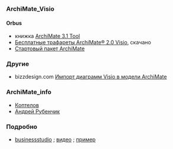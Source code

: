 ### ArchiMate_Visio
#### Orbus
- книжка [ArchiMate 3.1 Tool](https://certification.opengroup.org/register/archimate/orbus_archimate3_tool_se2.pdf)
- [Бесплатные трафареты ArchiMate® 2.0 Visio](https://www.orbussoftware.com/resources/research-library/detail/archimate-visio-stencil-and-template#rd-archimate-visio-stencil-template), скачано
- [Стартовый пакет ArchiMate](https://www.orbussoftware.com/resources/research-library/archimate-starter-pack)

### Другие
- bizzdesign.com [Импорт диаграмм Visio в модели ArchiMate](https://help.bizzdesign.com/articles/#!horizzon-help/importing-visio-diagrams-into-archimate-models)

### ArchiMate_info
- [Коптелов](https://www.businessstudio.ru/upload/iblock/65c/%D0%9A%D0%BE%D0%BF%D1%82%D0%B5%D0%BB%D0%BE%D0%B2.pdf)
- [Андрей Рубенчик](https://www.cfin.ru/itm/standards/ArchiMate.shtml)

### Подробно
- [businessstudio](https://www.businessstudio.ru/help/docs/current/doku.php/ru/manual/archimate) ; [видео](https://rutube.ru/video/dd36ecd17c9c7b22dee52cfe9db1094e/) ; [пример](https://www.businessstudio.ru/upload/iblock/77b/Mizgulin.pdf)
